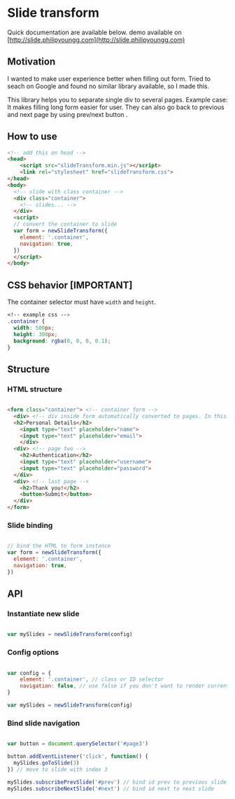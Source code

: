 # Slide transform
Quick documentation are available below.
demo available on [http://slide.philipyoungg.com](http://slide.philipyoungg.com)

## Motivation

I wanted to make user experience better when filling out form. Tried to seach on Google and found no similar library available, so I made this.

This library helps you to separate single div to several pages. Example case: It makes filling long form easier for user. They can also go back to previous  and next page by using prev/next button .

## How to use

```html
<!-- add this on head -->
<head>
    <script src="slideTransform.min.js"></script>
    <link rel="stylesheet" href="slideTransform.css">
</head>
<body>
  <!-- slide with class container -->
  <div class="container">
    <!-- slides... -->
  </div>
  <script>
  // convert the container to slide
  var form = newSlideTransform({
    element: '.container',
    navigation: true,
  })
  </script>
</body>

```

## CSS behavior [IMPORTANT]

The container selector must have `width` and `height`.

```css
<!-- example css -->
.container {
  width: 500px;
  height: 300px;
  background: rgba(0, 0, 0, 0.1);
}
```

## Structure

### HTML structure
```html

<form class="container"> <!-- container form -->
  <div> <!-- div inside form automatically converted to pages. In this case, this is page one -->
  <h2>Personal Details</h2>
    <input type="text" placeholder="name">
    <input type="text" placeholder="email">
    </div>
  <div> <!-- page two -->
    <h2>Authentication</h2>
    <input type="text" placeholder="username">
    <input type="text" placeholder="password">
  </div>
  <div> <!-- last page -->
    <h2>Thank you!</h2>
    <button>Submit</button>
  </div>
</form>

```

### Slide binding

```javascript

// bind the HTML to form instance
var form = newSlideTransform({
  element: '.container',
  navigation: true,
})

```

## API

### Instantiate new slide
```javascript

var mySlides = newSlideTransform(config)

```

### Config options
```javascript

var config = {
    element: '.container', // class or ID selector
    navigation: false, // use false if you don't want to render current form location. Default to true.
}

var mySlides = newSlideTransform(config)

```

### Bind slide navigation
```javascript

var button = document.querySelector('#page3')

button.addEventListener('click', function() {
  mySlides.goToSlide(3)
}) // move to slide with index 3 

mySlides.subscribePrevSlide('#prev') // bind id prev to previous slide 
mySlides.subscribeNextSlide('#next') // bind id next to next slide 

```

